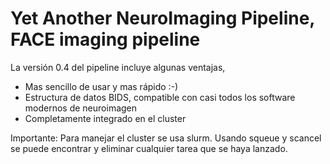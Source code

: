

# Yet Another NeuroImaging Pipeline, FACE imaging pipeline 

La versión 0.4 del pipeline incluye algunas ventajas,

- Mas sencillo de usar y mas rápido :-)
- Estructura de datos BIDS, compatible con casi todos los software modernos de neuroimagen
- Completamente integrado en el cluster

Importante: Para manejar el cluster se usa slurm. Usando squeue y scancel se puede encontrar y eliminar cualquier tarea que se haya lanzado.
